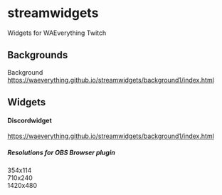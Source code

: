 # streamwidgets
Widgets for WAEverything Twitch

## Backgrounds
Background https://waeverything.github.io/streamwidgets/background1/index.html

## Widgets

#### Discordwidget
https://waeverything.github.io/streamwidgets/background1/index.html  
##### Resolutions for OBS Browser plugin  
354x114  
710x240  
1420x480
